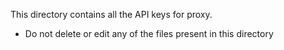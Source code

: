 This directory contains all the API keys for proxy.
* Do not delete or edit any of the files present in this directory
